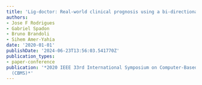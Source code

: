 ```yaml
---
title: 'Lig-doctor: Real-world clinical prognosis using a bi-directional neural network'
authors:
- Jose F Rodrigues
- Gabriel Spadon
- Bruno Brandoli
- Sihem Amer-Yahia
date: '2020-01-01'
publishDate: '2024-06-23T13:56:03.541770Z'
publication_types:
- paper-conference
publication: '*2020 IEEE 33rd International Symposium on Computer-Based Medical Systems
  (CBMS)*'
---
```

